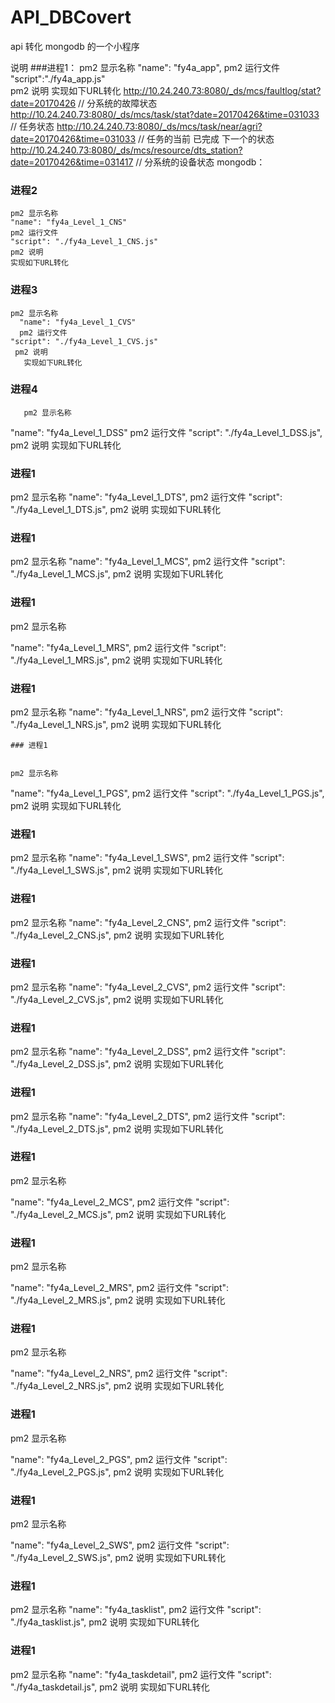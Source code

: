 # API_DBCovert
api 转化 mongodb 的一个小程序

说明
 ###进程1：
    pm2 显示名称
     "name": "fy4a_app",
    pm2 运行文件
     "script":"./fy4a_app.js"     
    pm2 说明
       实现如下URL转化
       http://10.24.240.73:8080/_ds/mcs/faultlog/stat?date=20170426  // 分系统的故障状态 
       http://10.24.240.73:8080/_ds/mcs/task/stat?date=20170426&time=031033 // 任务状态 
       http://10.24.240.73:8080/_ds/mcs/task/near/agri?date=20170426&time=031033 // 任务的当前 已完成 下一个的状态
       http://10.24.240.73:8080/_ds/mcs/resource/dts_station?date=20170426&time=031417 // 分系统的设备状态
    mongodb：
    
    
       
	   
 ### 进程2
    pm2 显示名称
    "name": "fy4a_Level_1_CNS"
    pm2 运行文件
    "script": "./fy4a_Level_1_CNS.js"
    pm2 说明
    实现如下URL转化

### 进程3
 
    pm2 显示名称
      "name": "fy4a_Level_1_CVS"
      pm2 运行文件
    "script": "./fy4a_Level_1_CVS.js"
     pm2 说明
       实现如下URL转化

### 进程4
     
       pm2 显示名称
  "name": "fy4a_Level_1_DSS"
       pm2 运行文件
  "script": "./fy4a_Level_1_DSS.js",
  pm2 说明
       实现如下URL转化
   
 ### 进程1
   pm2 显示名称
  "name": "fy4a_Level_1_DTS",
       pm2 运行文件
  "script": "./fy4a_Level_1_DTS.js",
  pm2 说明
       实现如下URL转化
   
 ### 进程1
   pm2 显示名称
  "name": "fy4a_Level_1_MCS",
       pm2 运行文件
  "script": "./fy4a_Level_1_MCS.js",
  pm2 说明
       实现如下URL转化
 
 ### 进程1
   pm2 显示名称
 
  "name": "fy4a_Level_1_MRS",
       pm2 运行文件
  "script": "./fy4a_Level_1_MRS.js",
  pm2 说明
       实现如下URL转化
 
 ### 进程1
   pm2 显示名称
    "name": "fy4a_Level_1_NRS",
	     pm2 运行文件
  "script": "./fy4a_Level_1_NRS.js",
  pm2 说明
       实现如下URL转化
  
    ### 进程1
  
  
    pm2 显示名称
  "name": "fy4a_Level_1_PGS",
       pm2 运行文件
  "script": "./fy4a_Level_1_PGS.js",
  pm2 说明
       实现如下URL转化
   
 ### 进程1
   pm2 显示名称
  "name": "fy4a_Level_1_SWS",
       pm2 运行文件
  "script": "./fy4a_Level_1_SWS.js",
  pm2 说明
       实现如下URL转化
   
 ### 进程1
 
   pm2 显示名称
  "name": "fy4a_Level_2_CNS",
       pm2 运行文件
  "script": "./fy4a_Level_2_CNS.js",
  pm2 说明
       实现如下URL转化
   
 ### 进程1
   pm2 显示名称
  "name": "fy4a_Level_2_CVS",
       pm2 运行文件
  "script": "./fy4a_Level_2_CVS.js",
  pm2 说明
       实现如下URL转化
   
 ### 进程1
   pm2 显示名称
  "name": "fy4a_Level_2_DSS",
       pm2 运行文件
  "script": "./fy4a_Level_2_DSS.js",
  pm2 说明
       实现如下URL转化
  
  
   ### 进程1
 
   pm2 显示名称
  "name": "fy4a_Level_2_DTS",
       pm2 运行文件
  "script": "./fy4a_Level_2_DTS.js",
  pm2 说明
       实现如下URL转化
	   
   ### 进程1
   pm2 显示名称
 
  "name": "fy4a_Level_2_MCS",
       pm2 运行文件
  "script": "./fy4a_Level_2_MCS.js",
  pm2 说明
       实现如下URL转化
	   
   ### 进程1
   pm2 显示名称
 
  "name": "fy4a_Level_2_MRS",
       pm2 运行文件
  "script": "./fy4a_Level_2_MRS.js",
  pm2 说明
       实现如下URL转化
   
 ### 进程1  
 pm2 显示名称
 
  "name": "fy4a_Level_2_NRS",
       pm2 运行文件
  "script": "./fy4a_Level_2_NRS.js",
  pm2 说明
       实现如下URL转化
  
   ### 进程1
   pm2 显示名称
 
  "name": "fy4a_Level_2_PGS",
       pm2 运行文件
  "script": "./fy4a_Level_2_PGS.js",
  pm2 说明
       实现如下URL转化
	   
   ### 进程1
   pm2 显示名称
 
  "name": "fy4a_Level_2_SWS",
       pm2 运行文件
  "script": "./fy4a_Level_2_SWS.js",
  pm2 说明
       实现如下URL转化
   
 ### 进程1
   pm2 显示名称
  "name": "fy4a_tasklist",
       pm2 运行文件
  "script": "./fy4a_tasklist.js",
  pm2 说明
       实现如下URL转化
	   
 ### 进程1
   pm2 显示名称
  "name": "fy4a_taskdetail",
       pm2 运行文件
  "script": "./fy4a_taskdetail.js",
  pm2 说明
       实现如下URL转化
   
 
